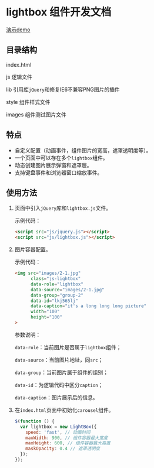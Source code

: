 # lightbox 组件开发文档

[演示demo](https://lusg02.github.io/components/lightbox/lightbox.html)

## 目录结构

index.html

js 逻辑文件

lib 引用库`jQuery`和修复IE6不兼容PNG图片的插件

style 组件样式文件

images 组件测试图片文件

## 特点

- 自定义配置（动画事件，组件图片的宽高，遮罩透明度等）。
- 一个页面中可以存在多个`lightbox`组件。
- 动态创建图片展示弹窗和遮罩层。
- 支持键盘事件和浏览器窗口缩放事件。

## 使用方法

1. 页面中引入`jQuery`库和`lightbox.js`文件。

   示例代码：

   ```html
   <script src="js/jquery.js"></script>
   <script src="js/lightbox.js"></script>
   ```

2. 图片容器配置。

   示例代码：

   ```html
   <img src="images/2-1.jpg"
   	     class="js-lightbox"
   	     data-role="lightbox"
   	     data-source="images/2-1.jpg"
   	     data-group="group-2"
   	     data-id="lkj565lj"
   	     data-caption="it's a long long long picture"
   	     width="100"
   	     height="100"
   >
   ```

   参数说明：

   `data-role`：当前图片是否属于`lightbox`组件；

   `data-source`：当前图片地址，同`src`；

   `data-group`：当前图片属于组件的组别；

   `data-id`：为逻辑代码中区分`caption`；

   `data-caption`：图片展示后的信息。

3. 在`index.html`页面中初始化`carousel`组件。

   ```javascript
   $(function () {
     var lightbox = new LightBox({
       speed: 'fast', // 动画时间
       maxWidth: 900, // 组件容器最大宽度
       maxHeight: 600, // 组件容器最大高度
       maskOpacity: 0.4 // 遮罩透明度
     });
   });
   ```

   ​